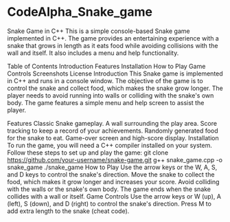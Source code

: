 # CodeAlpha_Snake_game
Snake Game in C++
This is a simple console-based Snake game implemented in C++. The game provides an entertaining experience with a snake that grows in length as it eats food while avoiding collisions with the wall and itself. It also includes a menu and help functionality.

Table of Contents
Introduction
Features
Installation
How to Play
Game Controls
Screenshots
License
Introduction
This Snake game is implemented in C++ and runs in a console window. The objective of the game is to control the snake and collect food, which makes the snake grow longer. The player needs to avoid running into walls or colliding with the snake's own body. The game features a simple menu and help screen to assist the player.

Features
Classic Snake gameplay.
A wall surrounding the play area.
Score tracking to keep a record of your achievements.
Randomly generated food for the snake to eat.
Game-over screen and high-score display.
Installation
To run the game, you will need a C++ compiler installed on your system. Follow these steps to set up and play the game:
git clone https://github.com/your-username/snake-game.git
g++ snake_game.cpp -o snake_game
./snake_game
How to Play
Use the arrow keys or the W, A, S, and D keys to control the snake's direction.
Move the snake to collect the food, which makes it grow longer and increases your score.
Avoid colliding with the walls or the snake's own body.
The game ends when the snake collides with a wall or itself.
Game Controls
Use the arrow keys or W (up), A (left), S (down), and D (right) to control the snake's direction.
Press M to add extra length to the snake (cheat code).
